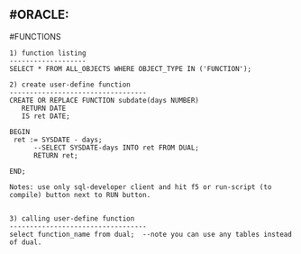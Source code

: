 #ORACLE:
----------------

#FUNCTIONS
	
	1) function listing
	-------------------
	SELECT * FROM ALL_OBJECTS WHERE OBJECT_TYPE IN ('FUNCTION');
	
	2) create user-define function
	----------------------------------
	CREATE OR REPLACE FUNCTION subdate(days NUMBER)
	   RETURN DATE
	   IS ret DATE;
	
	BEGIN
	 ret := SYSDATE - days;
	      --SELECT SYSDATE-days INTO ret FROM DUAL;
	      RETURN ret;
	
	END;
	
	Notes: use only sql-developer client and hit f5 or run-script (to compile) button next to RUN button.
	
	
	3) calling user-define function
	----------------------------------
	select function_name from dual;  --note you can use any tables instead of dual.


